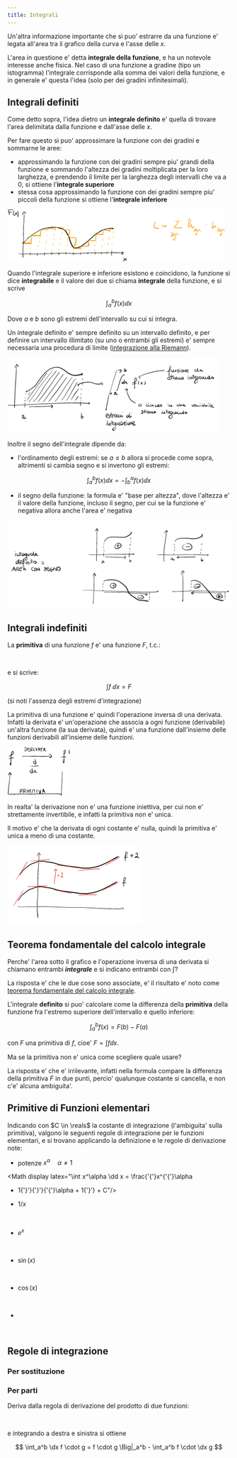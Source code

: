 ```yaml
---
title: Integrali
---
```


<script>
	import Definition from "$lib/envs/Definition.svelte";
	import Math from "$lib/envs/Math.svelte";
	import Img from "$lib/objs/Img.svelte";
</script>

Un'altra informazione importante che si puo' estrarre da una funzione e' legata
all'area tra il grafico della curva e l'asse delle $x$.

L'area in questione e' detta **integrale della funzione**, e ha un notevole
interesse anche fisica.
Nel caso di una funzione a gradine (tipo un	istogramma) l'integrale corrisponde
alla somma dei valori della funzione, e in generale e' questa l'idea (solo per
dei gradini infinitesimali).

## Integrali definiti

Come detto sopra, l'idea dietro un **integrale definito** e' quella di trovare
l'area delimitata dalla funzione e dall'asse delle $x$.

Per fare questo si puo' approssimare la funzione con dei gradini e sommarne le
aree:

- approssimando la funzione con dei gradini sempre piu' grandi della funzione
	e sommando l'altezza dei gradini moltiplicata per la loro larghezza,
	e prendendo il limite per la larghezza degli intervalli che va a $0$, si
	ottiene l'**integrale superiore**
- stessa cosa approssimando la funzione con dei gradini sempre piu' piccoli
	della funzione si ottiene l'**integrale inferiore**

<Img alt="rectangles" src="/2021-prepmath/int-rect.png"/>

<Definition title="Integrale Definito">

Quando l'integrale superiore e inferiore esistono e coincidono, la funzione si
dice **integrabile** e il valore dei due si chiama **integrale** della funzione,
e si scrive

$$
\int_a^b f(x) \dd x
$$

Dove $a$ e $b$ sono gli estremi dell'intervallo su cui si integra.

</Definition>

Un integrale definito e' sempre definito su un intervallo definito, e per
definire un intervallo illimitato (su uno o entrambi gli estremi) e' sempre
necessaria una procedura di limite ([integrazione alla
Riemann](https://it.wikipedia.org/wiki/Integrale_di_Riemann)).

<Img alt="definition" src="/2021-prepmath/int-def.png"/>

Inoltre il segno dell'integrale dipende da:

- l'ordinamento degli estremi: se $a \leq b$ allora si procede come sopra,
	altrimenti si cambia segno e si invertono gli estremi:

$$
\int_a^b f(x) \dd x = -\int_b^a f(x) \dd x
$$

- il segno della funzione: la formula e' "base per altezza", dove l'altezza e'
	il valore della funzione, incluso il segno, per cui se la funzione e' negativa
	allora anche l'area e' negativa

<Img alt="area with sign" src="/2021-prepmath/int-sign.png"/>

## Integrali indefiniti

<Definition title="Primitiva">

La **primitiva** di una funzione $f$ e' una funzione $F$, t.c.:

<Math display latex="\dx F = f"/>

e si scrive:

$$
\int f ~\dd x = F
$$

(si noti l'assenza degli estremi d'integrazione)

</Definition>

La primitiva di una funzione e' quindi l'operazione inversa di una derivata.
Infatti la derivata e' un'operazione che associa a ogni funzione (derivabile)
un'altra funzione (la sua derivata), quindi e' una funzione dall'insieme delle
funzioni derivabili all'insieme delle funzioni.

<Img alt="primitive definition" src="/2021-prepmath/int-dx.png"/>

In realta' la derivazione non e' una funzione iniettiva, per cui non e'
strettamente invertibile, e infatti la primitiva non e' unica.

Il motivo e' che la derivata di ogni costante e' nulla, quindi la primitiva e'
unica a meno di una costante.

<Img alt="multiple primitives" src="/2021-prepmath/int-prim.png"/>

## Teorema fondamentale del calcolo integrale

Perche' l'area sotto il grafico e l'operazione inversa di una derivata si
chiamano entrambi ***integrale*** e si indicano entrambi con $\int$?

La risposta e' che le due cose sono associate, e' il risultato e' noto come
[teorema fondamentale del calcolo
integrale](https://it.wikipedia.org/wiki/Teorema_fondamentale_del_calcolo_integrale).


<Definition title="Teorema fondamentale del calcolo integrale">

L'integrale **definito** si puo' calcolare come la differenza della
**primitiva** della funzione fra l'estremo superiore dell'intervallo e quello
inferiore:

$$
\int_a^b f(x) = F(b) - F(a)
$$

con $F$ una primitiva di $f$, cioe' $F = \int f \dd x$.

</Definition>

Ma se la primitiva non e' unica come scegliere quale usare?

La risposta e' che e' irrilevante, infatti nella formula compare la differenza
della primitiva $F$ in due punti, percio' qualunque costante si cancella, e non
c'e' alcuna ambiguita'.

## Primitive di Funzioni elementari

Indicando con $C \in \reals$ la costante di integrazione (l'ambiguita' sulla
primitiva), valgono le seguenti regole di integrazione per le funzioni
elementari, e si trovano applicando la definizione e le regole di derivazione
note:

- potenze $x^\alpha \quad \alpha \neq 1$

<Math display latex="\int x^\alpha \dd x = \frac{'{'}x^{'{'}\alpha
+ 1{'}'}{'}'}{'{'}\alpha + 1{'}'} + C"/>

- $1/x$

<Math display latex="\int \frac 1 x \dd x = \log(x) + C"/>

- $e^x$

<Math display latex="\int e^x \dd x = e^x + C"/>

- $\sin(x)$

<Math display latex="\int \sin(x) \dd x = -\cos(x) + C"/>

- $\cos(x)$

<Math display latex="\int \cos(x) \dd x = \sin(x) + C"/>

- <Math latex="\frac 1 {'{'}1 + x^2{'}'}"/> 

<Math display latex="\int \frac 1 {'{'}1 + x^2{'}'} \dd x = \arctan(x) + C"/>


## Regole di integrazione

### Per sostituzione

### Per parti

Deriva dalla regola di derivazione del prodotto di due funzioni:

<Math display latex="\dx{'{'}(f \cdot g){'}'} = \dx f \cdot g + f \cdot \dx
g \implies \dx f \cdot g = \dx{'{'}(f \cdot g){'}'} - f \cdot \dx g"/>

e integrando a destra e sinistra si ottiene

$$
\int_a^b \dx f \cdot g = f \cdot g \Big|_a^b - \int_a^b f \cdot \dx g
$$


<!-- vim: set spelllang=it: -->
